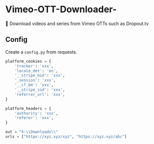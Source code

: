 # Vimeo-OTT-Downloader-
📼 Download videos and series from Vimeo OTTs such as Dropout.tv

## Config
Create a `config.py` from requests.
```python
platform_cookies = {
    'tracker': 'xxx',
    'locale_det': 'en',
    '__stripe_mid': 'xxx',
    '_session': 'xxx',
    '__cf_bm': 'xxx',
    '__stripe_sid': 'xxx',
    'referrer_url': 'xxx',
}

platform_headers = {
    'authority': 'xxx',
    'referer': 'xxx',
}

out = "X:\\Downloads\\"
urls = ["https://xyz.xyz/xyz", "https://xyz.xyz/abc"]
```
